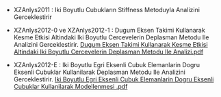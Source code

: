 - XZAnlys2011 : Iki Boyutlu Cubukların Stiffness Metoduyla Analizini Gerceklestirir 

- XZAnlys2012-0 ve XZAnlys2012-1 : Dugum Eksen Takimi Kullanarak Kesme Etkisi Altindaki Iki Boyutlu Cercevelerin Deplasman Metodu Ile Analizini Gerceklestirir. 
[Dugum Eksen Takimi Kullanarak Kesme Etkisi Altindaki Iki Boyutlu Cercevelerin Deplasman Metodu Ile Analizi.pdf](https://github.com/iskenderatalay/XZAnlys2012/files/13727244/Dugum.Eksen.Takimi.Kullanarak.Kesme.Etkisi.Altindaki.Iki.Boyutlu.Cercevelerin.Deplasman.Metodu.Ile.Analizi.pdf)

- XZAnlys2012-E : Iki Boyutlu Egri Eksenli Cubuk Elemanlarin Dogru Eksenli Cubuklar Kullanilarak Deplasman Metodu Ile Analizini Gerceklestirir.
[Iki Boyutlu Egri Eksenli Cubuk Elemanlarin Dogru Eksenli Cubuklar Kullanilarak Modellenmesi .pdf](https://github.com/iskenderatalay/XZAnlys2012/files/13727269/Iki.Boyutlu.Egri.Eksenli.Cubuk.Elemanlarin.Dogru.Eksenli.Cubuklar.Kullanilarak.Modellenmesi.pdf)

